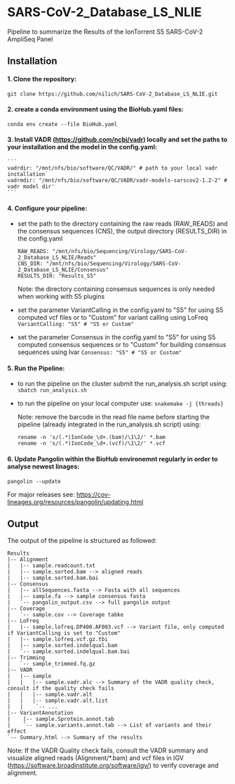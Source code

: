# SARS-CoV-2_Database_LS_NLIE

Pipeline to summarize the Results of the IonTorrent S5 SARS-CoV-2 AmpliSeq Panel

## Installation

#### 1. Clone the repository:
  `git clone https://github.com/nilich/SARS-CoV-2_Database_LS_NLIE.git`

#### 2. create a conda environment using the BioHub.yaml files:
  `conda env create --file BioHub.yaml`

#### 3. Install VADR (https://github.com/ncbi/vadr) locally and set the paths to your installation and the model in the config.yaml:
    ```
    vadrdir: "/mnt/nfs/bio/software/QC/VADR/" # path to your local vadr installation`
    vadrmdir: "/mnt/nfs/bio/software/QC/VADR/vadr-models-sarscov2-1.2-2" # vadr model dir'
    ```

#### 4. Configure your pipeline:
  * set the path to the directory containing the raw reads (RAW_READS) and the consensus sequences (CNS), the output directory (RESULTS_DIR) in the config.yaml
    ```
    RAW_READS: "/mnt/nfs/bio/Sequencing/Virology/SARS-CoV-2_Database_LS_NLIE/Reads"
    CNS_DIR: "/mnt/nfs/bio/Sequencing/Virology/SARS-CoV-2_Database_LS_NLIE/Consensus"
    RESULTS_DIR: "Results_S5"
    ```
    Note: the directory containing consensus sequences is only needed when working with S5 plugins

  * set the parameter VariantCalling in the config.yaml to "S5" for using S5 computed vcf files or to "Custom" for variant calling using LoFreq
    `VariantCalling: "S5" # "S5 or Custom"`

  * set the parameter Consensus in the config.yaml to "S5" for using S5 computed consensus sequences or to "Custom" for building consensus sequences using Ivar
    `Consensus: "S5" # "S5 or Custom"`

#### 5. Run the Pipeline:
  * to run the pipeline on the cluster submit the run_analysis.sh script using:
  `sbatch run_analysis.sh`

  * to run the pipeline on your local computer use:
  `snakemake -j {threads}`

    Note: remove the barcode in the read file name before starting the pipeline (already integrated in the run_analysis.sh script) using:
    ```
    rename -n 's/(.*)IonCode_\d+.(bam)/\1\2/' *.bam
    rename -n 's/(.*)IonCode_\d+.(vcf)/\1\2/' *.vcf
    ```

#### 6. Update Pangolin within the BioHub environemnt regularly in order to analyse newest linages:
   ```
   pangolin --update
   ```
   For major releases see: https://cov-lineages.org/resources/pangolin/updating.html

## Output
The output of the pipeline is structured as followed:
```
Results
|-- Alignment
|   |-- sample.readcount.txt
|   |-- sample.sorted.bam --> aligned reads
|   |-- sample.sorted.bam.bai
|-- Consensus
|   |-- allSequences.fasta --> Fasta with all sequences
|   |-- sample.fa --> sample consensus fasta
|   `-- pangolin_output.csv --> full pangolin output
|-- Coverage
|   `-- sample.cov --> Coverage tabke
|-- LoFreq
|   |-- sample.lofreq.DP400.AF003.vcf --> Variant file, only computed if VariantCalling is set to "Custom"
|   |-- sample.lofreq.vcf.gz.tbi
|   |-- sample.sorted.indelqual.bam
|   `-- sample.sorted.indelqual.bam.bai
|-- Trimming
|   `-- sample_trimmed.fq.gz
|-- VADR
|   |-- sample
|   |   |-- sample.vadr.alc --> Summary of the VADR quality check, consult if the quality check fails
|   |   |-- sample.vadr.alt
|   |   |-- sample.vadr.alt.list
|   |    `-- ...
|-- VariantAnnotation
|    |-- sample.Sprotein.annot.tab
|    `-- sample.variants.annot.tab --> List of variants and their effect
`-- Summary.html --> Summary of the results
```
Note: If the VADR Quality check fails, consult the VADR summary and visualize aligned reads (Alignment/*.bam) and vcf files in IGV (https://software.broadinstitute.org/software/igv/) to verify coverage and alignment.
